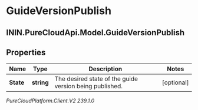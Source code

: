 # GuideVersionPublish

## ININ.PureCloudApi.Model.GuideVersionPublish

## Properties

|Name | Type | Description | Notes|
|------------ | ------------- | ------------- | -------------|
| **State** | **string** | The desired state of the guide version being published. | [optional] |



_PureCloudPlatform.Client.V2 239.1.0_
